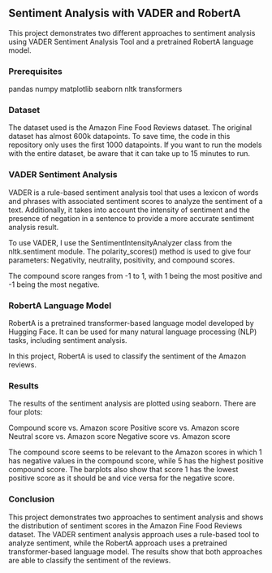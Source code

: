 ## Sentiment Analysis with VADER and RobertA

This project demonstrates two different approaches to sentiment analysis using VADER Sentiment Analysis Tool and a pretrained RobertA language model.

### Prerequisites
pandas
numpy
matplotlib
seaborn
nltk
transformers

### Dataset

The dataset used is the Amazon Fine Food Reviews dataset. The original dataset has almost 600k datapoints. To save time, the code in this repository only uses the first 1000 datapoints. If you want to run the models with the entire dataset, be aware that it can take up to 15 minutes to run.

### VADER Sentiment Analysis

VADER is a rule-based sentiment analysis tool that uses a lexicon of words and phrases with associated sentiment scores to analyze the sentiment of a text. Additionally, it takes into account the intensity of sentiment and the presence of negation in a sentence to provide a more accurate sentiment analysis result.

To use VADER, I use the SentimentIntensityAnalyzer class from the nltk.sentiment module. The polarity_scores() method is used to give four parameters: Negativity, neutrality, positivity, and compound scores.

The compound score ranges from -1 to 1, with 1 being the most positive and -1 being the most negative.

### RobertA Language Model

RobertA is a pretrained transformer-based language model developed by Hugging Face. It can be used for many natural language processing (NLP) tasks, including sentiment analysis.

In this project, RobertA is used to classify the sentiment of the Amazon reviews. 

### Results
The results of the sentiment analysis are plotted using seaborn. There are four plots:

Compound score vs. Amazon score
Positive score vs. Amazon score
Neutral score vs. Amazon score
Negative score vs. Amazon score

The compound score seems to be relevant to the Amazon scores in which 1 has negative values in the compound score, while 5 has the highest positive compound score. The barplots also show that score 1 has the lowest positive score as it should be and vice versa for the negative score.

### Conclusion
This project demonstrates two approaches to sentiment analysis and shows the distribution of sentiment scores in the Amazon Fine Food Reviews dataset. The VADER sentiment analysis approach uses a rule-based tool to analyze sentiment, while the RobertA approach uses a pretrained transformer-based language model. The results show that both approaches are able to classify the sentiment of the reviews.
